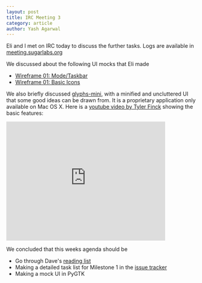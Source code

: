 ```yaml
---
layout: post
title: IRC Meeting 3
category: article
author: Yash Agarwal
---
```


Eli and I met on IRC today to discuss the further tasks. 
Logs are available in [meeting.sugarlabs.org](http://meeting.sugarlabs.org/sugar-meeting/2016-05-09)

We discussed about the following UI mocks that Eli made

* [Wireframe 01: Mode/Taskbar](https://github.com/sugarlabs/edit-fonts-activity/blob/gh-pages/files/img/wireframe_concept_01_modes.svg)
* [Wireframe 01: Basic Icons](https://github.com/sugarlabs/edit-fonts-activity/blob/gh-pages/files/img/wireframe_concept_01_basic_icons.svg)

We also briefly discussed [glyphs-mini](https://glyphsapp.com/glyphs-mini), with a minified and uncluttered UI that some good ideas can be drawn from. 
It is a proprietary application only available on Mac OS X. 
Here is a [youtube video by Tyler Finck](https://www.youtube.com/watch?v=t9SqYnR-u7Y) showing the basic features:

<iframe width="420" height="315" src="https://www.youtube-nocookie.com/embed/t9SqYnR-u7Y" frameborder="0" allowfullscreen></iframe>

We concluded that this weeks agenda should be 

* Go through Dave's [reading list](required-reading)
* Making a detailed task list for Milestone 1 in the [issue tracker](https://github.com/sugarlabs/edit-fonts-activity/milestones)
* Making a mock UI in PyGTK

